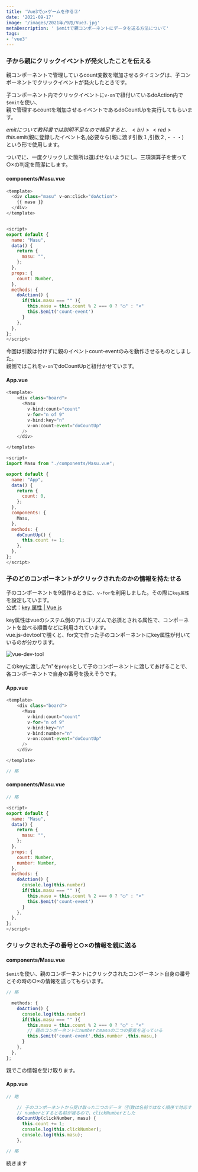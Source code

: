 ```yaml
---
title: 'Vue3で○×ゲームを作る②'
date: '2021-09-17'
image: '/images/2021年/9月/Vue3.jpg'
metaDescription: ' $emitで親コンポーネントにデータを送る方法について'
tags: 
- 'vue3'
---
```


### 子から親にクリックイベントが発火したことを伝える

親コンポーネントで管理しているcount変数を増加させるタイミングは、子コンポーネントでクリックイベントが発火したときです。

子コンポーネント内でクリックイベントに<code>v-on</code>で紐付いている<blue>doAction</blue>内で<code>$emit</code>を使い、\
親で管理するcountを増加させるイベントである<blue>doCountUp</blue>を実行してもらいます。

$emitについて教科書では説明不足なので補足すると、<br/>
<red>this.$emit(親に登録したイベント名,(必要なら)親に渡す引数１,引数２,・・・)</red> <br/>
という形で使用します。

ついでに、一度クリックした箇所は選ばせないようにし、三項演算子を使って○×の判定を簡潔にします。

#### components/Masu.vue

```javascript
<template>
  <div class="masu" v-on:click="doAction">
    {{ masu }}
  </div>
</template>


<script>
export default {
  name: "Masu",
  data() {
    return {
      masu: "",
    };
  },
  props: {
    count: Number,
  },
  methods: {
    doAction() {
      if(this.masu === "" ){
        this.masu = this.count % 2 === 0 ? "◯" : "×"
        this.$emit('count-event')
      }
    },
  },
};
</script>
```

今回は引数は付けずに親のイベント<blue>count-event</blue>のみを動作させるものとしました。<br/>
親側ではこれを<code>v-on</code>で<blue>doCountUp</blue>と紐付かせています。


#### App.vue

```javascript
<template>
    <div class="board">
      <Masu
        v-bind:count="count"
        v-for="n of 9"
        v-bind:key="n"
        v-on:count-event="doCountUp"
      />
    </div>

</template>

<script>
import Masu from "./components/Masu.vue";

export default {
  name: "App",
  data() {
    return {
      count: 0,
    };
  },
  components: {
    Masu,
  },
  methods: {
    doCountUp() {
      this.count += 1;
    },
  },
};
</script>
```

###  子のどのコンポーネントがクリックされたのかの情報を持たせる
子のコンポーネントを9個作るときに、<code>v-for</code>を利用しました。その際に<code>key属性</code>を設定しています。\
公式：[key 属性 | Vue.js](https://v3.ja.vuejs.org/guide/migration/key-attribute.html)

key属性はvueのシステム側のアルゴリズムで必須とされる属性で、コンポーネントを並べる順番などに利用されています。\
vue.js-devtoolで覗くと、for文で作った子のコンポーネントにkey属性が付いているのが分かります。

![vue-dev-tool](/images/2021年/9月/vue-key.png)

このkeyに渡した<blue>"n"</blue>を<code>props</code>として子のコンポーネントに渡してあげることで、
各コンポーネントで自身の番号を扱えそうです。


#### App.vue

```javascript
<template>
    <div class="board">
      <Masu
        v-bind:count="count"
        v-for="n of 9"
        v-bind:key="n"
        v-bind:number="n"
        v-on:count-event="doCountUp"
      />
    </div>

</template>

// 略

```

#### components/Masu.vue

```javascript
// 略

<script>
export default {
  name: "Masu",
  data() {
    return {
      masu: "",
    };
  },
  props: {
    count: Number,
    number: Number,
  },
  methods: {
    doAction() {
      console.log(this.number)
      if(this.masu === "" ){
        this.masu = this.count % 2 === 0 ? "◯" : "×"
        this.$emit('count-event')
      }
    },
  },
};
</script>
```

### クリックされた子の番号と○×の情報を親に送る


#### components/Masu.vue

<code>$emit</code>を使い、親のコンポーネントにクリックされたコンポーネント自身の番号とその時の○×の情報を送ってもらいます。

```javascript
// 略

  methods: {
    doAction() {
      console.log(this.number)
      if(this.masu === "" ){
        this.masu = this.count % 2 === 0 ? "◯" : "×"
        // 親のコンポーネントにnumberとmasuの二つの要素を送っている
        this.$emit('count-event',this.number ,this.masu,)
      }
    },
  },
};

```

親でこの情報を受け取ります。


#### App.vue

```javascript
// 略

    // 子のコンポーネントから受け取った二つのデータ（引数は名前ではなく順序で対応する）
    // numberとすると名前が被るので、clickNumberとした
    doCountUp(clickNumber, masu) {
      this.count += 1;
      console.log(this.clickNumber);
      console.log(this.masu);
    },

// 略

```

続きます